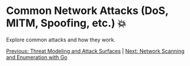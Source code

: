 # Common Network Attacks (DoS, MITM, Spoofing, etc.) 💥

Explore common attacks and how they work.

[Previous: Threat Modeling and Attack Surfaces](02-threat-modeling-and-attack-surfaces.md) | [Next: Network Scanning and Enumeration with Go](04-network-scanning-and-enumeration-with-go.md)

